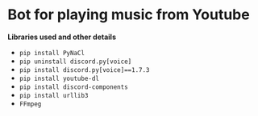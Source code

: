# Bot for playing music from Youtube
**Libraries used and other details**

* ```pip install PyNaCl```
* ```pip uninstall discord.py[voice]```
* ```pip install discord.py[voice]==1.7.3```
* ```pip install youtube-dl```
* ```pip install discord-components```
* ```pip install urllib3```
* ```FFmpeg```